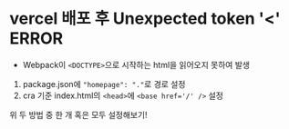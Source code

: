 # vercel 배포 후 Unexpected token '<' ERROR

-   Webpack이 `<DOCTYPE>`으로 시작하는 html을 읽어오지 못하여 발생

1. package.json에 `"homepage": "."`로 경로 설정
2. cra 기준 index.html의 `<head>`에 `<base href='/' />` 설정

위 두 방법 중 한 개 혹은 모두 설정해보기!
